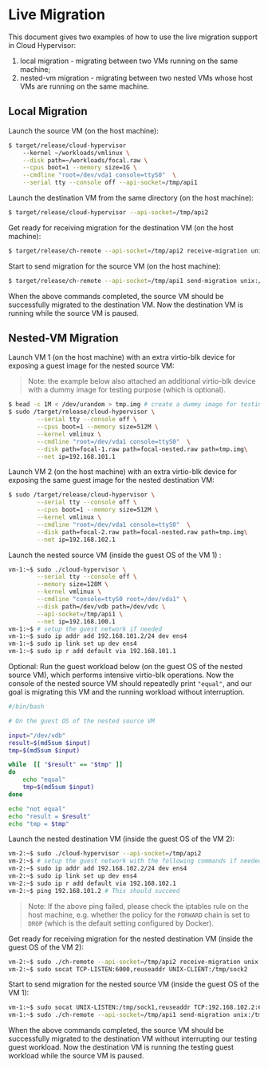 # Live Migration

This document gives two examples of how to use the live migration
support in Cloud Hypervisor:

1. local migration - migrating between two VMs running on the same
   machine;
1. nested-vm migration - migrating between two nested VMs whose host VMs
   are running on the same machine.

## Local Migration
Launch the source VM (on the host machine):
```bash
$ target/release/cloud-hypervisor
    --kernel ~/workloads/vmlinux \
    --disk path=~/workloads/focal.raw \
    --cpus boot=1 --memory size=1G \
    --cmdline "root=/dev/vda1 console=ttyS0"  \
    --serial tty --console off --api-socket=/tmp/api1
```

Launch the destination VM from the same directory (on the host machine):
```bash
$ target/release/cloud-hypervisor --api-socket=/tmp/api2
```

Get ready for receiving migration for the destination VM (on the host machine):
```bash
$ target/release/ch-remote --api-socket=/tmp/api2 receive-migration unix:/tmp/sock
```

Start to send migration for the source VM (on the host machine):
```bash
$ target/release/ch-remote --api-socket=/tmp/api1 send-migration unix:/tmp/sock
```

When the above commands completed, the source VM should be successfully
migrated to the destination VM. Now the destination VM is running while
the source VM is paused.

## Nested-VM Migration

Launch VM 1 (on the host machine) with an extra virtio-blk device for
exposing a guest image for the nested source VM:
> Note: the example below also attached an additional virtio-blk device
> with a dummy image for testing purpose (which is optional).
```bash
$ head -c 1M < /dev/urandom > tmp.img # create a dummy image for testing
$ sudo /target/release/cloud-hypervisor \
        --serial tty --console off \
        --cpus boot=1 --memory size=512M \
        --kernel vmlinux \
        --cmdline "root=/dev/vda1 console=ttyS0"  \
        --disk path=focal-1.raw path=focal-nested.raw path=tmp.img\
        --net ip=192.168.101.1
```

Launch VM 2 (on the host machine) with an extra virtio-blk device for
exposing the same guest image for the nested destination VM:
```bash
$ sudo /target/release/cloud-hypervisor \
        --serial tty --console off \
        --cpus boot=1 --memory size=512M \
        --kernel vmlinux \
        --cmdline "root=/dev/vda1 console=ttyS0"  \
        --disk path=focal-2.raw path=focal-nested.raw path=tmp.img\
        --net ip=192.168.102.1
```

Launch the nested source VM (inside the guest OS of the VM 1) :
```bash
vm-1:~$ sudo ./cloud-hypervisor \
        --serial tty --console off \
        --memory size=128M \
        --kernel vmlinux \
        --cmdline "console=ttyS0 root=/dev/vda1" \
        --disk path=/dev/vdb path=/dev/vdc \
        --api-socket=/tmp/api1 \
        --net ip=192.168.100.1
vm-1:~$ # setup the guest network if needed
vm-1:~$ sudo ip addr add 192.168.101.2/24 dev ens4
vm-1:~$ sudo ip link set up dev ens4
vm-1:~$ sudo ip r add default via 192.168.101.1
```
Optional: Run the guest workload below (on the guest OS of the nested source VM),
which performs intensive virtio-blk operations. Now the console of the nested
source VM should repeatedly print `"equal"`, and our goal is migrating
this VM and the running workload without interruption.
```bash
#/bin/bash

# On the guest OS of the nested source VM

input="/dev/vdb"
result=$(md5sum $input)
tmp=$(md5sum $input)

while  [[ "$result" == "$tmp" ]]
do
    echo "equal"
    tmp=$(md5sum $input)
done

echo "not equal"
echo "result = $result"
echo "tmp = $tmp"
```

Launch the nested destination VM (inside the guest OS of the VM 2):
```bash
vm-2:~$ sudo ./cloud-hypervisor --api-socket=/tmp/api2
vm-2:~$ # setup the guest network with the following commands if needed
vm-2:~$ sudo ip addr add 192.168.102.2/24 dev ens4
vm-2:~$ sudo ip link set up dev ens4
vm-2:~$ sudo ip r add default via 192.168.102.1
vm-2:~$ ping 192.168.101.2 # This should succeed
```
> Note: If the above ping failed, please check the iptables rule on the
> host machine, e.g. whether the policy for the `FORWARD` chain is set
> to `DROP` (which is the default setting configured by Docker).

Get ready for receiving migration for the nested destination VM (inside
the guest OS of the VM 2):
```bash
vm-2:~$ sudo ./ch-remote --api-socket=/tmp/api2 receive-migration unix:/tmp/sock2
vm-2:~$ sudo socat TCP-LISTEN:6000,reuseaddr UNIX-CLIENT:/tmp/sock2
```

Start to send migration for the nested source VM (inside the guest OS of
the VM 1):
```bash
vm-1:~$ sudo socat UNIX-LISTEN:/tmp/sock1,reuseaddr TCP:192.168.102.2:6000
vm-1:~$ sudo ./ch-remote --api-socket=/tmp/api1 send-migration unix:/tmp/sock1
```

When the above commands completed, the source VM should be successfully
migrated to the destination VM without interrupting our testing guest
workload. Now the destination VM is running the testing guest workload
while the source VM is paused.
